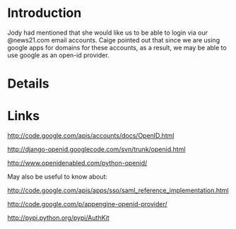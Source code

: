 # Introduction #

Jody had mentioned that she would  like us to be able to login via our @news21.com email accounts.  Caige pointed out that since we are using google apps for domains for these accounts, as a result, we may be able to use google as an open-id provider.

# Details #







# Links #


http://code.google.com/apis/accounts/docs/OpenID.html

http://django-openid.googlecode.com/svn/trunk/openid.html

http://www.openidenabled.com/python-openid/

May also be useful to know about:

http://code.google.com/apis/apps/sso/saml_reference_implementation.html

http://code.google.com/p/appengine-openid-provider/

http://pypi.python.org/pypi/AuthKit